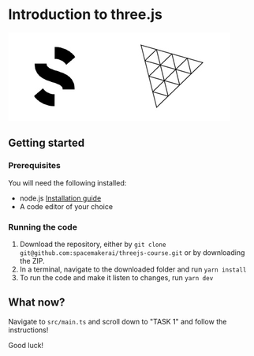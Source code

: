 # Introduction to three.js

![Spacemaker three logo](public/spacemakerthree.jpg)

## Getting started

### Prerequisites

You will need the following installed:

- node.js [Installation guide](https://nodejs.org/en/)
- A code editor of your choice

### Running the code

1. Download the repository, either by `git clone git@github.com:spacemakerai/threejs-course.git` or by downloading the ZIP.
2. In a terminal, navigate to the downloaded folder and run `yarn install`
3. To run the code and make it listen to changes, run `yarn dev`

## What now?

Navigate to `src/main.ts` and scroll down to "TASK 1" and follow the instructions!

Good luck!
